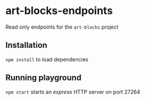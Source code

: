 # art-blocks-endpoints
Read only endpoints for the `art-blocks` project

## Installation
`npm install` to load dependencies 

## Running playground

`npm start` starts an _express_ HTTP server on port 27264

